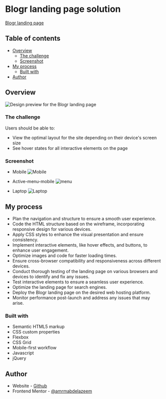 # Blogr landing page solution

[Blogr landing page](https://www.frontendmentor.io/challenges/blogr-landing-page-EX2RLAApP)

## Table of contents

- [Overview](#overview)
  - [The challenge](#the-challenge)
  - [Screenshot](#screenshot)
- [My process](#my-process)
  - [Built with](#built-with)
- [Author](#author)

## Overview

![Design preview for the Blogr landing page](./desktop-preview.jpg)

### The challenge

Users should be able to:

- View the optimal layout for the site depending on their device's screen size
- See hover states for all interactive elements on the page

### Screenshot

- Mobile
![Mobile](screenshots/Mobile.png)

- Active-menu-mobile
![menu](screenshots/active-window.png)

- Laptop
![Laptop](screenshots/Laptop.png)

## My process

- Plan the navigation and structure to ensure a smooth user experience.
- Code the HTML structure based on the wireframe, incorporating responsive design for various devices.
- Apply CSS styles to enhance the visual presentation and ensure consistency.
- Implement interactive elements, like hover effects, and buttons, to enhance user engagement.
- Optimize images and code for faster loading times.
- Ensure cross-browser compatibility and responsiveness across different devices.
- Conduct thorough testing of the landing page on various browsers and devices to identify and fix any issues.
- Test interactive elements to ensure a seamless user experience.
- Optimize the landing page for search engines.
- Deploy the Blogr landing page on the desired web hosting platform.
- Monitor performance post-launch and address any issues that may arise.

### Built with

- Semantic HTML5 markup
- CSS custom properties
- Flexbox
- CSS Grid
- Mobile-first workflow
- Javascript
- jQuery

## Author

- Website - [Github](https://github.com/amrmabdelazeem)
- Frontend Mentor - [@amrmabdelazeem](https://www.frontendmentor.io/profile/amrmabdelazeem)